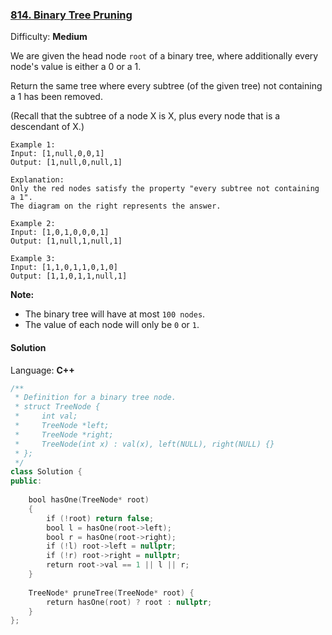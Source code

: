 ### [814\. Binary Tree Pruning](https://leetcode.com/problems/binary-tree-pruning/)

Difficulty: **Medium**


We are given the head node `root` of a binary tree, where additionally every node's value is either a 0 or a 1.

Return the same tree where every subtree (of the given tree) not containing a 1 has been removed.

(Recall that the subtree of a node X is X, plus every node that is a descendant of X.)

```
Example 1:
Input: [1,null,0,0,1]
Output: [1,null,0,null,1]

Explanation:
Only the red nodes satisfy the property "every subtree not containing a 1".
The diagram on the right represents the answer.

```

```
Example 2:
Input: [1,0,1,0,0,0,1]
Output: [1,null,1,null,1]

```

```
Example 3:
Input: [1,1,0,1,1,0,1,0]
Output: [1,1,0,1,1,null,1]

```

**Note:**

*   The binary tree will have at most `100 nodes`.
*   The value of each node will only be `0` or `1`.


#### Solution

Language: **C++**

```c++
/**
 * Definition for a binary tree node.
 * struct TreeNode {
 *     int val;
 *     TreeNode *left;
 *     TreeNode *right;
 *     TreeNode(int x) : val(x), left(NULL), right(NULL) {}
 * };
 */
class Solution {
public:
    
    bool hasOne(TreeNode* root)
    {
        if (!root) return false;
        bool l = hasOne(root->left);
        bool r = hasOne(root->right);
        if (!l) root->left = nullptr;
        if (!r) root->right = nullptr;
        return root->val == 1 || l || r;
    }
    
    TreeNode* pruneTree(TreeNode* root) {
        return hasOne(root) ? root : nullptr;
    }
};
```
